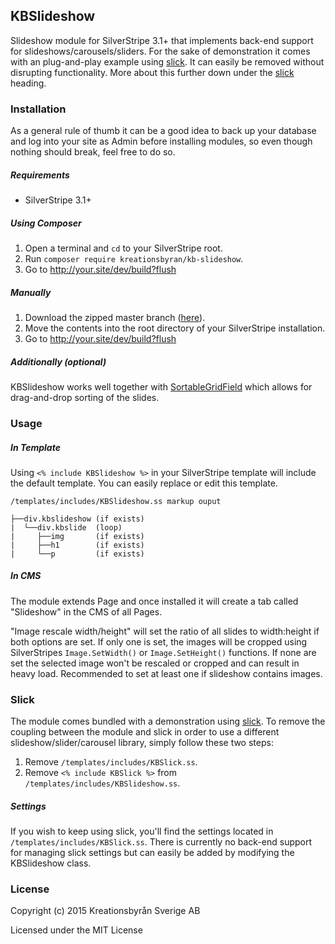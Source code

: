 KBSlideshow
----
Slideshow module for SilverStripe 3.1+ that implements back-end support for slideshows/carousels/sliders. For the sake of demonstration it comes with an plug-and-play example using [slick](https://github.com/kenwheeler/slick). It can easily be removed without disrupting functionality. More about this further down under the [slick](https://github.com/kreationsbyran/KBSlideshow#slick) heading.

### Installation
As a general rule of thumb it can be a good idea to back up your database and log into your site as Admin before installing modules, so even though nothing should break, feel free to do so.

##### Requirements
* SilverStripe 3.1+

##### Using Composer
1. Open a terminal and `cd` to your SilverStripe root.
2. Run `composer require kreationsbyran/kb-slideshow`.
3. Go to http://your.site/dev/build?flush

##### Manually
1. Download the zipped master branch ([here](https://github.com/kreationsbyran/KBSlideshow/archive/master.zip)).
2. Move the contents into the root directory of your SilverStripe installation.
3. Go to http://your.site/dev/build?flush

##### Additionally (optional)
KBSlideshow works well together with [SortableGridField](https://github.com/UndefinedOffset/SortableGridField) which allows for drag-and-drop sorting of the slides.

### Usage
##### In Template
Using `<% include KBSlideshow %>` in your SilverStripe template will include the default template. You can easily replace or edit this template.

    /templates/includes/KBSlideshow.ss markup ouput
    
    ├──div.kbslideshow (if exists)
    |  └──div.kbslide  (loop)
    |     ├──img       (if exists)
    |     ├──h1        (if exists)
    |     └──p         (if exists)


##### In CMS
The module extends Page and once installed it will create a tab called "Slideshow" in the CMS of all Pages. 

"Image rescale width/height" will set the ratio of all slides to width:height if both options are set. If only one is set, the images will be cropped using SilverStripes `Image.SetWidth()` or `Image.SetHeight()` functions. If none are set the selected image won't be rescaled or cropped and can result in heavy load. Recommended to set at least one if slideshow contains images.


### Slick
The module comes bundled with a demonstration using [slick](https://github.com/kenwheeler/slick). To remove the coupling between the module and slick in order to use a different slideshow/slider/carousel library, simply follow these two steps:

1. Remove `/templates/includes/KBSlick.ss`.
2. Remove `<% include KBSlick %>` from `/templates/includes/KBSlideshow.ss`.

##### Settings
If you wish to keep using slick, you'll find the settings located in `/templates/includes/KBSlick.ss`. There is currently no back-end support for managing slick settings but can easily be added by modifying the KBSlideshow class.

### License
Copyright (c) 2015 Kreationsbyrån Sverige AB

Licensed under the MIT License
